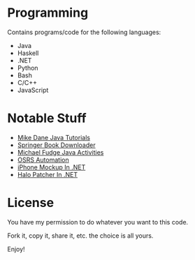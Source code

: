 # Programming
Contains programs/code for the following languages:
- Java
- Haskell
- .NET
- Python
- Bash
- C/C++
- JavaScript

# Notable Stuff
* [Mike Dane Java Tutorials](https://github.com/chowdhaj/Programming/tree/main/Java/Mike%20Dane%20Tutorials/src/mikeDaneJavaTutorial)
* [Springer Book Downloader](https://github.com/chowdhaj/Programming/tree/main/Java/SpringerBookDownloader)
* [Michael Fudge Java Activities](https://github.com/chowdhaj/Programming/tree/main/Java/ALearningJava/src/lesson)
* [OSRS Automation](https://github.com/chowdhaj/Programming/tree/main/Java/OSRS%20Botting)
* [iPhone Mockup In .NET](https://github.com/chowdhaj/Programming/tree/main/Visual%20Basic/BMI%20Calculator)
* [Halo Patcher In .NET](https://github.com/chowdhaj/Programming/tree/main/Visual%20Basic/School%20Project)

# License
You have my permission to do whatever you want to this code.

Fork it, copy it, share it, etc. the choice is all yours.

Enjoy!
